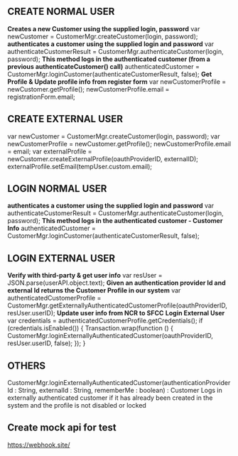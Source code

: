 
## CREATE NORMAL USER
**Creates a new Customer using the supplied login, password**
var newCustomer = CustomerMgr.createCustomer(login, password);
**authenticates a customer using the supplied login and password**
var authenticateCustomerResult = CustomerMgr.authenticateCustomer(login, password);
**This method logs in the authenticated customer (from a previous authenticateCustomer() call)**
authenticatedCustomer = CustomerMgr.loginCustomer(authenticateCustomerResult, false);
**Get Profile & Update profile info from register form**
var newCustomerProfile = newCustomer.getProfile();
newCustomerProfile.email = registrationForm.email;

## CREATE EXTERNAL USER
var newCustomer = CustomerMgr.createCustomer(login, password);
var newCustomerProfile = newCustomer.getProfile();
newCustomerProfile.email = email;
var externalProfile = newCustomer.createExternalProfile(oauthProviderID, externalID);
externalProfile.setEmail(tempUser.custom.email);


## LOGIN NORMAL USER
**authenticates a customer using the supplied login and password**
var authenticateCustomerResult = CustomerMgr.authenticateCustomer(login, password);
**This method logs in the authenticated customer - Customer Info**
authenticatedCustomer = CustomerMgr.loginCustomer(authenticateCustomerResult, false);

## LOGIN EXTERNAL USER
**Verify with third-party & get user  info**
var resUser = JSON.parse(userAPI.object.text);
**Given an authentication provider Id and external Id returns the Customer Profile in our system**
var authenticatedCustomerProfile = CustomerMgr.getExternallyAuthenticatedCustomerProfile(oauthProviderID, resUser.userID);
**Update user info from NCR to SFCC**
**Login External User**
var credentials = authenticatedCustomerProfile.getCredentials();
if (credentials.isEnabled()) {
    Transaction.wrap(function () {
        CustomerMgr.loginExternallyAuthenticatedCustomer(oauthProviderID, resUser.userID, false);
    });
}

## OTHERS
CustomerMgr.loginExternallyAuthenticatedCustomer(authenticationProviderId : String, externalId : String, rememberMe : boolean) : Customer
Logs in externally authenticated customer if it has already been created in the system and the profile is not disabled or locked

## Create mock api for test
https://webhook.site/
